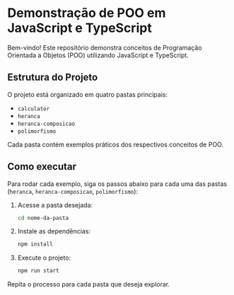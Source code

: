 # Demonstração de POO em JavaScript e TypeScript

Bem-vindo! Este repositório demonstra conceitos de Programação Orientada a Objetos (POO) utilizando JavaScript e TypeScript.

## Estrutura do Projeto

O projeto está organizado em quatro pastas principais:
- `calculator`
- `heranca`
- `heranca-composicao`
- `polimorfismo`

Cada pasta contém exemplos práticos dos respectivos conceitos de POO.

## Como executar

Para rodar cada exemplo, siga os passos abaixo para cada uma das pastas (`heranca`, `heranca-composicao`, `polimorfismo`):

1. Acesse a pasta desejada:
    ```bash
    cd nome-da-pasta
    ```
2. Instale as dependências:
    ```bash
    npm install
    ```
3. Execute o projeto:
    ```bash
    npm run start
    ```

Repita o processo para cada pasta que deseja explorar.
